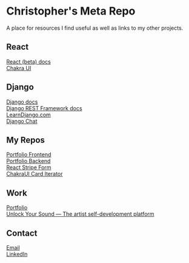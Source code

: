 # Christopher's Meta Repo

A place for resources I find useful as well as links to my other projects.

## React

[React (beta) docs](https://beta.reactjs.org/) \
[Chakra UI](https://chakra-ui.com/)

## Django

[Django docs](https://docs.djangoproject.com/en/4.1/) \
[Django REST Framework docs](https://www.django-rest-framework.org/) \
[LearnDjango.com](https://learndjango.com/) \
[Django Chat](https://djangochat.com/)

<!-- ### Django Chat
### Log Rocket
### Javascript Jabber -->

## My Repos

[Portfolio Frontend](https://github.com/carvalhochris/christopher) \
[Portfolio Backend](https://github.com/carvalhochris/portfolio-DRF) \
[React Stripe Form](https://github.com/carvalhochris/react-stripe-form-example) \
[ChakraUI Card Iterator](https://github.com/carvalhochris/chakra-card-iterator)

## Work

[Portfolio](https://www.christophercarvalho.com/) \
[Unlock Your Sound — The artist self-development platform](https://unlockyoursound.com/)

<!-- ## Music -->

## Contact

[Email](mailto:chris@unlockyoursound.com) \
[LinkedIn](https://www.linkedin.com/in/christopher-carvalho-music/)